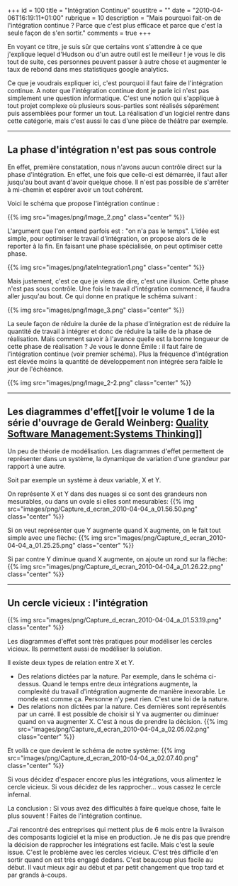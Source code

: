 +++
id = 100
title = "Intégration Continue"
soustitre = ""
date = "2010-04-06T16:19:11+01:00"
rubrique = 10
description = "Mais pourquoi fait-on de l'intégration continue ? Parce que c'est plus efficace et parce que c'est la seule façon de s'en sortir."
comments = true
+++

<div class="chapo"></div>
En voyant ce titre, je suis sûr que certains vont s'attendre à ce que j'explique lequel d'Hudson ou d'un autre outil est le meilleur ! je vous le dis tout de suite, ces personnes peuvent passer à autre chose et augmenter le taux de rebond dans mes statistiques google analytics.

Ce que je voudrais expliquer ici, c'est pourquoi il faut faire de l'intégration continue. A noter que l'intégration continue dont je parle ici n'est pas simplement une question informatique. C'est une notion qui s'applique à tout projet complexe où plusieurs sous-parties sont réalisés séparément puis assemblées pour former un tout.
La réalisation d'un logiciel rentre dans cette catégorie, mais c'est aussi le cas d'une pièce de théâtre par exemple.

-----
## La phase d'intégration n'est pas sous controle

En effet, première constatation, nous n'avons aucun contrôle direct sur la phase d'intégration. En effet, une fois que celle-ci est démarrée, il faut aller jusqu'au bout avant d'avoir quelque chose. Il n'est pas possible de s'arrêter à mi-chemin et espérer avoir un tout cohérent.

Voici le schéma que propose l'intégration continue :
 
{{% img src="images/png/Image_2.png" class="center" %}}

L'argument que l'on entend parfois est : "on n'a pas le temps". L'idée est simple, pour optimiser le travail d'intégration, on propose alors de le reporter à la fin. En faisant une phase spécialisée, on peut optimiser cette phase.

{{% img src="images/png/lateIntegration1.png" class="center" %}}

Mais justement, c'est ce que je viens de dire, c'est une illusion. Cette phase n'est pas sous contrôle. Une fois le travail d'intégration commencé, il faudra aller jusqu'au bout. Ce qui donne en pratique le schéma suivant :

{{% img src="images/png/Image_3.png" class="center" %}}

La seule façon de réduire la durée de la phase d'intégration est de réduire la quantité de travail à intégrer et donc de réduire la taille de la phase de réalisation. Mais comment savoir à l'avance quelle est la bonne longueur de cette phase de réalisation ? Je vous le donne Émile : il faut faire de l'intégration continue (voir premier schéma).
Plus la fréquence d'intégration est élevée moins la quantité de développement non intégrée sera faible le jour de l'échéance.

{{% img src="images/png/Image_2-2.png" class="center" %}}

-----
## Les diagrammes d'effet[[voir le volume 1 de la série d'ouvrage de Gerald Weinberg: [Quality Software Management:Systems Thinking](../article_51)]]

Un peu de théorie de modélisation. Les diagrammes d'effet permettent de représenter dans un système, la dynamique de variation d'une grandeur par rapport à une autre.

Soit par exemple un système à deux variable, X et Y. 

On représente X et Y dans des nuages si ce sont des grandeurs non mesurables, ou dans un ovale si elles sont mesurables:
{{% img src="images/png/Capture_d_ecran_2010-04-04_a_01.56.50.png" class="center" %}}

Si on veut représenter que Y augmente quand X augmente, on le fait tout simple avec une flèche:
{{% img src="images/png/Capture_d_ecran_2010-04-04_a_01.25.25.png" class="center" %}}

Si par contre Y diminue quand X augmente, on ajoute un rond sur la flèche:
{{% img src="images/png/Capture_d_ecran_2010-04-04_a_01.26.22.png" class="center" %}}

-----
## Un cercle vicieux : l'intégration

{{% img src="images/png/Capture_d_ecran_2010-04-04_a_01.53.19.png" class="center" %}}

Les diagrammes d'effet sont très pratiques pour modéliser les cercles vicieux. Ils permettent aussi de modéliser la solution.

Il existe deux types de relation entre X et Y. 
- Des relations dictées par la nature. Par exemple, dans le schéma ci-dessus. Quand le temps entre deux intégrations augmente, la complexité du travail d'intégration augmente de manière inexorable. Le monde est comme ça. Personne n'y peut rien. C'est une loi de la nature. 
- Des relations non dictées par la nature. Ces dernières sont représentés par un carré. Il est possible de choisir si Y va augmenter ou diminuer quand on va augmenter X. C'est à nous de prendre la décision.
{{% img src="images/png/Capture_d_ecran_2010-04-04_a_02.05.02.png" class="center" %}}

Et voilà ce que devient le schéma de notre système:
{{% img src="images/png/Capture_d_ecran_2010-04-04_a_02.07.40.png" class="center" %}}

Si vous décidez d'espacer encore plus les intégrations, vous alimentez le cercle vicieux. Si vous décidez de les rapprocher... vous cassez le cercle infernal. 

La conclusion : Si vous avez des difficultés à faire quelque chose, faite le plus souvent ! Faites de l'intégration continue. 

J'ai rencontré des entreprises qui mettent plus de 6 mois entre la livraison des composants logiciel et la mise en production. Je ne dis pas que prendre la décision de rapprocher les intégrations est facile. Mais c'est la seule issue. C'est le problème avec les cercles vicieux. C'est très difficile d'en sortir quand on est très engagé dedans. C'est beaucoup plus facile au début. Il vaut mieux agir au début et par petit changement que trop tard et par grands à-coups.